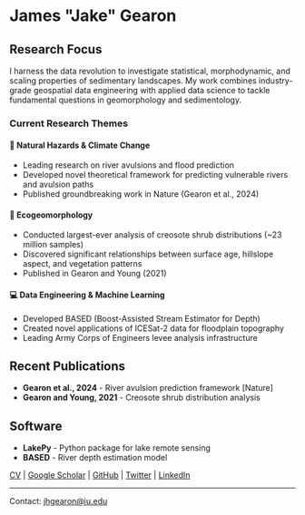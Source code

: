 # James "Jake" Gearon

## Research Focus
I harness the data revolution to investigate statistical, morphodynamic, and scaling properties of sedimentary landscapes. My work combines industry-grade geospatial data engineering with applied data science to tackle fundamental questions in geomorphology and sedimentology.

### Current Research Themes

#### 🌊 Natural Hazards & Climate Change
- Leading research on river avulsions and flood prediction
- Developed novel theoretical framework for predicting vulnerable rivers and avulsion paths
- Published groundbreaking work in Nature (Gearon et al., 2024)

#### 🌱 Ecogeomorphology
- Conducted largest-ever analysis of creosote shrub distributions (~23 million samples)
- Discovered significant relationships between surface age, hillslope aspect, and vegetation patterns
- Published in Gearon and Young (2021)

#### 💻 Data Engineering & Machine Learning
- Developed BASED (Boost-Assisted Stream Estimator for Depth)
- Created novel applications of ICESat-2 data for floodplain topography
- Leading Army Corps of Engineers levee analysis infrastructure

## Recent Publications
- **Gearon et al., 2024** - River avulsion prediction framework [Nature]
- **Gearon and Young, 2021** - Creosote shrub distribution analysis

## Software
- **LakePy** - Python package for lake remote sensing
- **BASED** - River depth estimation model

[CV](pdf/Gearon_James_CV.pdf) | 
[Google Scholar](#) | 
[GitHub](#) | 
[Twitter](https://twitter.com/JakeGearon) | 
[LinkedIn](https://www.linkedin.com/in/jake-gearon-742767148/)

---
Contact: [jhgearon@iu.edu](mailto:jhgearon@iu.edu)
